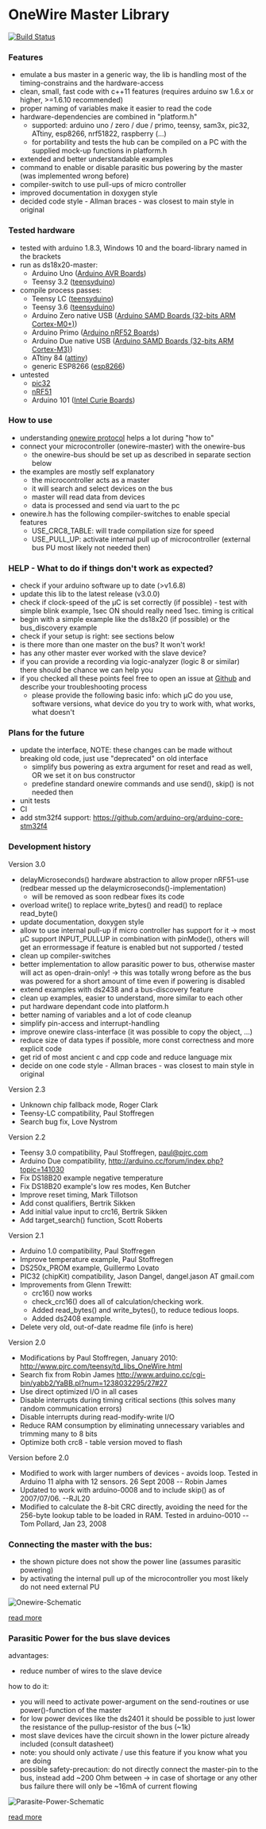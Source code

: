 OneWire Master Library
======================

[![Build Status](https://travis-ci.org/orgua/OneWire.svg?branch=master)](https://travis-ci.org/orgua/OneWire)

### Features
- emulate a bus master in a generic way, the lib is handling most of the timing-constrains and the hardware-access
- clean, small, fast code with c++11 features (requires arduino sw 1.6.x or higher, >=1.6.10 recommended)
- proper naming of variables make it easier to read the code
- hardware-dependencies are combined in "platform.h"
   - supported: arduino uno / zero / due / primo, teensy, sam3x, pic32, ATtiny, esp8266, nrf51822, raspberry (...)
   - for portability and tests the hub can be compiled on a PC with the supplied mock-up functions in platform.h
- extended and better understandable examples
- command to enable or disable parasitic bus powering by the master (was implemented wrong before)
- compiler-switch to use pull-ups of micro controller 
- improved documentation in doxygen style
- decided code style - Allman braces - was closest to main style in original

### Tested hardware
- tested with arduino 1.8.3, Windows 10 and the board-library named in the brackets
- run as ds18x20-master: 
   - Arduino Uno ([Arduino AVR Boards](https://github.com/arduino/Arduino/tree/master/hardware/arduino/avr))
   - Teensy 3.2 ([teensyduino](https://github.com/PaulStoffregen/cores))
- compile process passes: 
   - Teensy LC ([teensyduino](https://github.com/PaulStoffregen/cores))
   - Teensy 3.6 ([teensyduino](https://github.com/PaulStoffregen/cores))
   - Arduino Zero native USB ([Arduino SAMD Boards (32-bits ARM Cortex-M0+)](https://github.com/arduino/ArduinoCore-samd))
   - Arduino Primo ([Arduino nRF52 Boards](https://github.com/arduino-org/arduino-core-nrf52))
   - Arduino Due native USB ([Arduino SAMD Boards (32-bits ARM Cortex-M3)](https://github.com/arduino/ArduinoCore-sam))
   - ATtiny 84 ([attiny](https://github.com/damellis/attiny))
   - generic ESP8266 ([esp8266](https://github.com/esp8266/Arduino))
- untested
   - [pic32](https://github.com/chipKIT32/chipKIT-core)
   - [nRF51](https://github.com/RedBearLab/nRF51822-Arduino)
   - Arduino 101 ([Intel Curie Boards](https://github.com/01org/corelibs-arduino101))

### How to use
- understanding [onewire protocol](https://en.wikipedia.org/wiki/1-Wire) helps a lot during "how to"
- connect your microcontroller (onewire-master) with the onewire-bus
   - the onewire-bus should be set up as described in separate section below
- the examples are mostly self explanatory
   - the microcontroller acts as a master
   - it will search and select devices on the bus
   - master will read data from devices
   - data is processed and send via uart to the pc
- onewire.h has the following compiler-switches to enable special features
   - USE_CRC8_TABLE: will trade compilation size for speed
   - USE_PULL_UP: activate internal pull up of microcontroller (external bus PU most likely not needed then)

### HELP - What to do if things don't work as expected?
- check if your arduino software up to date (>v1.6.8)
- update this lib to the latest release (v3.0.0)
- check if clock-speed of the µC is set correctly (if possible) - test with simple blink example, 1sec ON should really need 1sec. timing is critical
- begin with a simple example like the ds18x20 (if possible) or the bus_discovery example
- check if your setup is right: see sections below
- is there more than one master on the bus? It won't work!
- has any other master ever worked with the slave device?
- if you can provide a recording via logic-analyzer (logic 8 or similar) there should be chance we can help you 
- if you checked all these points feel free to open an issue at [Github](https://github.com/orgua/OneWire) and describe your troubleshooting process
   - please provide the following basic info: which µC do you use, software versions, what device do you try to work with, what works, what doesn't
   
### Plans for the future
- update the interface, NOTE: these changes can be made without breaking old code, just use "deprecated" on old interface 
  - simplify bus powering as extra argument for reset and read as well, OR we set it on bus constructor
  - predefine standard onewire commands and use send(), skip() is not needed then
- unit tests
- CI
- add stm32f4 support: https://github.com/arduino-org/arduino-core-stm32f4

### Development history
Version 3.0
- delayMicroseconds() hardware abstraction to allow proper nRF51-use (redbear messed up the delaymicroseconds()-implementation)
   - will be removed as soon redbear fixes its code
- overload write() to replace write_bytes() and read() to replace read_byte()
- update documentation, doxygen style
- allow to use internal pull-up if micro controller has support for it -> most µC support INPUT_PULLUP in combination with pinMode(), others will get an errormessage if feature is enabled but not supported / tested
- clean up compiler-switches
- better implementation to allow parasitic power to bus, otherwise master will act as open-drain-only! -> this was totally wrong before as the bus was powered for a short amount of time even if powering is disabled
- extend examples with ds2438 and a bus-discovery feature
- clean up examples, easier to understand, more similar to each other
- put hardware dependant code into platform.h
- better naming of variables and a lot of code cleanup
- simplify pin-access and interrupt-handling
- improve onewire class-interface (it was possible to copy the object, ...) 
- reduce size of data types if possible, more const correctness and more explicit code
- get rid of most ancient c and cpp code and reduce language mix
- decide on one code style - Allman braces - was closest to main style in original

Version 2.3
- Unknown chip fallback mode, Roger Clark
- Teensy-LC compatibility, Paul Stoffregen
- Search bug fix, Love Nystrom

Version 2.2
- Teensy 3.0 compatibility, Paul Stoffregen, paul@pjrc.com
- Arduino Due compatibility, http://arduino.cc/forum/index.php?topic=141030
- Fix DS18B20 example negative temperature
- Fix DS18B20 example's low res modes, Ken Butcher
- Improve reset timing, Mark Tillotson
- Add const qualifiers, Bertrik Sikken
- Add initial value input to crc16, Bertrik Sikken
- Add target_search() function, Scott Roberts

Version 2.1
- Arduino 1.0 compatibility, Paul Stoffregen
- Improve temperature example, Paul Stoffregen
- DS250x_PROM example, Guillermo Lovato
- PIC32 (chipKit) compatibility, Jason Dangel, dangel.jason AT gmail.com
- Improvements from Glenn Trewitt:
   - crc16() now works
   - check_crc16() does all of calculation/checking work.
   - Added read_bytes() and write_bytes(), to reduce tedious loops.
   - Added ds2408 example.
- Delete very old, out-of-date readme file (info is here)

Version 2.0
- Modifications by Paul Stoffregen, January 2010: http://www.pjrc.com/teensy/td_libs_OneWire.html
- Search fix from Robin James http://www.arduino.cc/cgi-bin/yabb2/YaBB.pl?num=1238032295/27#27
- Use direct optimized I/O in all cases
- Disable interrupts during timing critical sections (this solves many random communication errors)
- Disable interrupts during read-modify-write I/O
- Reduce RAM consumption by eliminating unnecessary variables and trimming many to 8 bits
- Optimize both crc8 - table version moved to flash

Version before 2.0
- Modified to work with larger numbers of devices - avoids loop. Tested in Arduino 11 alpha with 12 sensors. 26 Sept 2008 -- Robin James
- Updated to work with arduino-0008 and to include skip() as of 2007/07/06. --RJL20
- Modified to calculate the 8-bit CRC directly, avoiding the need for the 256-byte lookup table to be loaded in RAM.  Tested in arduino-0010 -- Tom Pollard, Jan 23, 2008

### Connecting the master with the bus: 

- the shown picture does not show the power line (assumes parasitic powering)
- by activating the internal pull up of the microcontroller you most likely do not need external PU

![Onewire-Schematic](http://wiki.lvl1.org/images/1/15/Onewire.gif)

[read more](http://wiki.lvl1.org/DS1820_Temp_sensor)

### Parasitic Power for the bus slave devices

advantages: 
- reduce number of wires to the slave device

how to do it:
- you will need to activate power-argument on the send-routines or use power()-function of the master
- for low power devices like the ds2401 it should be possible to just lower the resistance of the pullup-resistor of the bus (~1k)
- most slave devices have the circuit shown in the lower picture already included (consult datasheet)
- note: you should only activate / use this feature if you know what you are doing
- possible safety-precaution: do not directly connect the master-pin to the bus, instead add ~200 Ohm between -> in case of shortage or any other bus failure there will only be ~16mA of current flowing 

![Parasite-Power-Schematic](http://i.stack.imgur.com/0MeGL.jpg)

[read more](http://electronics.stackexchange.com/questions/193300/digital-ic-that-draws-power-from-data-pins)

